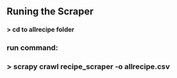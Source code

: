 ## Runing the Scraper

#### > cd to allrecipe folder
### run command:
 ###             > scrapy crawl recipe_scraper -o allrecipe.csv